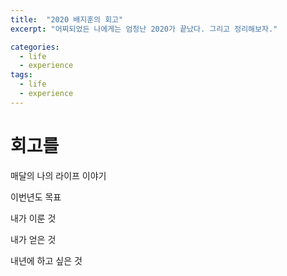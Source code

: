 ```yaml
---
title:  "2020 배지훈의 회고"
excerpt: "어찌되었든 나에게는 엄청난 2020가 끝났다. 그리고 정리해보자."

categories:
  - life
  - experience
tags:
  - life
  - experience
---
```


# 회고를 




매달의 나의 라이프 이야기

이번년도 목표

내가 이룬 것

내가 얻은 것

내년에 하고 싶은 것

